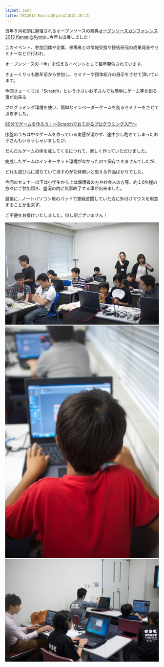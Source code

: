 ```yaml
---
layout: post
title: OSC2013 Kansai@Kyotoに出展しました
---
```


毎年８月初頭に開催されるオープンソースの祭典[オープンソースカンファレンス2013 Kansai@Kyoto](http://www.ospn.jp/osc2013-kyoto/)に今年も出展しました！

このイベント、参加団体や企業、来場者との情報交換や技術研究の成果発表やセミナーなどが行われ、

オープンソースの「今」を伝えるイベントとして毎年開催されています。

きょーくりっも数年前から参加し、セミナーや団体紹介の展示をさせて頂いています。

今回きょーくりは「Scratch」という小さいお子さんでも簡単にゲーム等を創る事が出来る

プログラミング環境を使い、簡単なインベーダーゲームを創るセミナーをさせて頂きました。

[80分でゲームを作ろう！～Scratchでおてがるプログラミング入門～](https://www.ospn.jp/osc2013-kyoto/modules/eguide/event.php?eid=11)

序盤のうちは中々ゲームを作っている実感が湧かず、途中少し飽きてしまったお子さんもいらっしゃいましたが、

だんだんゲームの体を成してくるにつれて、楽しく作っていただけました。

完成したゲームはインターネット環境がなかったので保存できませんでしたが、

どれも遊び心に満ちていて消すのが勿体無いと思える作品ばかりでした。

今回のセミナーは下は小学生から上は保護者の方や社会人の方等、約１0名程の方々にご参加頂き、盛況の内に無事終了する事が出来ました。

最後に...ノートパソコン用のパッドで悪戦苦闘していた方に外付けマウスを用意することが出来ず、

ご不便をお掛けいたしました。申し訳ございません！

<div class="gallery">
	<a href="/images/blogs/osc-kyoto-2013/1080545_565976583467641_1746497830_n.jpg"><img src="/images/blogs/osc-kyoto-2013/1080545_565976583467641_1746497830_n.jpg" alt=""></a>
	<a href="/images/blogs/osc-kyoto-2013/1081037_565976573467642_1862199962_n.jpg"><img src="/images/blogs/osc-kyoto-2013/1081037_565976573467642_1862199962_n.jpg" alt=""></a>
	<a href="/images/blogs/osc-kyoto-2013/1146824_556538874411412_5796272_o.jpg"><img src="/images/blogs/osc-kyoto-2013/1146824_556538874411412_5796272_o.jpg" alt=""></a>
</div>
